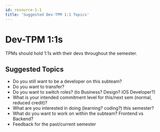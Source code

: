 ```yaml
---
id: resource-1-1
title: 'Suggested Dev-TPM 1:1 Topics'
---
```


# Dev-TPM 1:1s

TPMs should hold 1:1s with their devs throughout the semester.

## Suggested Topics

- Do you still want to be a developer on this subteam?
- Do you want to transfer?
- Do you want to switch roles? (to Business? Design? iOS Developer?)
- What is your intended commitment level for this/next sem (normal, reduced credit)?
- What are you interested in doing (learning? coding?) this semester?
- What do you want to work on within the subteam? Frontend vs Backend?
- Feedback for the past/current semester

